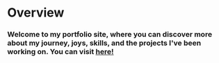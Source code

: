 # Overview
### Welcome to my portfolio site, where you can discover more about my journey, joys, skills, and the projects I've been working on. You can visit [here!](https://delstroo.github.io/portfolio-site/)
